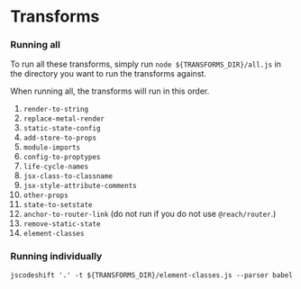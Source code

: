 # Transforms

### Running all

To run all these transforms, simply run `node ${TRANSFORMS_DIR}/all.js` in the directory you want to run the transforms against.

When running all, the transforms will run in this order.

1. `render-to-string`
1. `replace-metal-render`
1. `static-state-config`
1. `add-store-to-props`
1. `module-imports`
1. `config-to-proptypes`
1. `life-cycle-names`
1. `jsx-class-to-classname`
1. `jsx-style-attribute-comments`
1. `other-props`
1. `state-to-setstate`
1. `anchor-to-router-link` (do not run if you do not use `@reach/router`.)
1. `remove-static-state`
1. `element-classes`

### Running individually

`jscodeshift '.' -t ${TRANSFORMS_DIR}/element-classes.js --parser babel`
